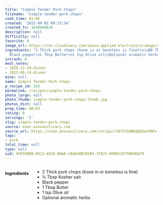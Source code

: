 ```yaml
---
title: "Simple Tender Pork Chops"
filename: "simple-tender-pork-chops"
cook_time: 01:05
created: '2021-09-01 09:33:54'
created_ts: 1630488834
description: null
difficulty: null
favorite: 0
image_url: https://res.cloudinary.com/anova-applied-electronics/image/upload/w_517,h_327,c_fit,f_auto,q_auto,dpr_2.0,/v1598878747/mobileProduction/zdyrgxjkn6qvkqus1v3m.jpg
ingredients: "2 Thick pork chops (bone in or boneless is fine)\n\xBD Tbsp Kosher salt\n\
  Black pepper\n1 Tbsp Butter\n1 tsp Olive oil\nOptional aromatic herbs"
intrash: 0
meal_notes:
- 2020-12-10-dinner
- 2023-08-14-dinner
mine: null
name: Simple Tender Pork Chops
p_recipe_id: 163
permalink: /recipes/simple-tender-pork-chops
photo_large: null
photo_thumb: simple-tender-pork-chops-thumb.jpg
photos_dict: null
prep_time: 00:03
rating: 0
servings: '2'
slug: simple-tender-pork-chops
source: oven.anovaculinary.com
source_url: https://oven.anovaculinary.com/recipe/rJD7C5I0BbqDQSwt99Fs
tags:
- pork
total_time: null
type: null
uid: 4FE598EB-8913-4028-80AA-CAA948B201B4-37023-00001CD758D8EA79
---
```

<div class="columns large-7 small-12" id="writeup">	</div><!-- #writeup -->
</div><!-- #row-one -->
<div class="row" id="row-two">	<div class="columns large-4 small-12" id="ingredients"><h4>Ingredients</h4><div class="box box-ingredients content"><ul>
<li>2 Thick pork chops (bone in or boneless is fine)</li>
<li>½ Tbsp Kosher salt</li>
<li>Black pepper</li>
<li>1 Tbsp Butter</li>
<li>1 tsp Olive oil</li>
<li>Optional aromatic herbs</li>
</ul>
</div>	</div>	<div class="columns large-6 small-12" id="directions">	</div>